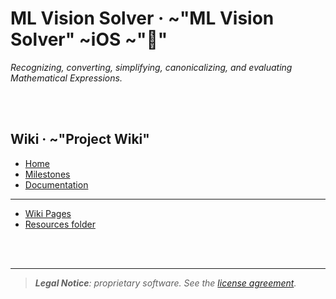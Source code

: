 # ML Vision Solver · ~"ML Vision Solver" ~iOS ~""
_Recognizing, converting, simplifying, canonicalizing, and evaluating Mathematical Expressions._

<br /><br />




## Wiki · ~"Project Wiki"
* [Home](/../wikis/home/)
* [Milestones](/../wikis/milestones/)
* [Documentation](/../wikis/documentation/)

---
* [Wiki Pages](/../wikis/pages)
* [Resources folder](/resources/)

<br /><br />




---

> ___Legal Notice__: proprietary software. See the [license agreement](../LICENSE)._